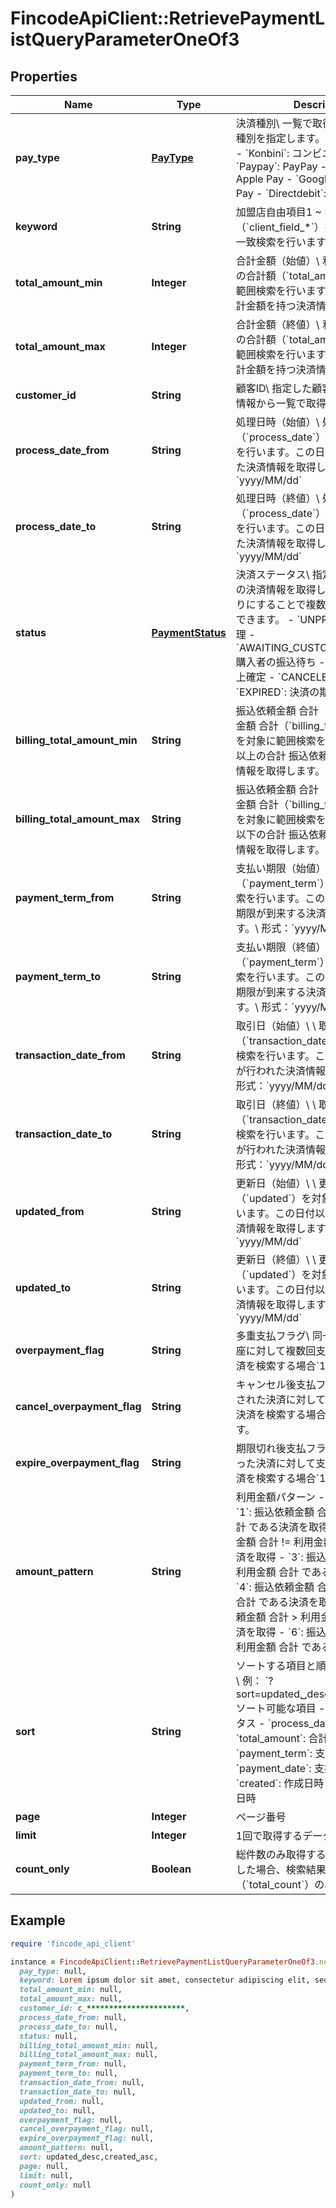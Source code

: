 # FincodeApiClient::RetrievePaymentListQueryParameterOneOf3

## Properties

| Name | Type | Description | Notes |
| ---- | ---- | ----------- | ----- |
| **pay_type** | [**PayType**](PayType.md) | 決済種別\\ 一覧で取得する対象の決済種別を指定します。  - &#x60;Card&#x60;: カード - &#x60;Konbini&#x60;: コンビニ決済 - &#x60;Paypay&#x60;: PayPay - &#x60;Applepay&#x60;: Apple Pay - &#x60;Googlepay&#x60;: Google Pay - &#x60;Directdebit&#x60;: 口座振替  |  |
| **keyword** | **String** | 加盟店自由項目1 ~ 3（&#x60;client_field_*&#x60;）を対象とした部分一致検索を行います。  | [optional] |
| **total_amount_min** | **Integer** | 合計金額（始値）\\ 利用金額と税送料の合計額（&#x60;total_amount&#x60;）を対象に範囲検索を行います。この値以上の合計金額を持つ決済情報を取得します。  | [optional] |
| **total_amount_max** | **Integer** | 合計金額（終値）\\ 利用金額と税送料の合計額（&#x60;total_amount&#x60;）を対象に範囲検索を行います。この値以下の合計金額を持つ決済情報を取得します。  | [optional] |
| **customer_id** | **String** | 顧客ID\\ 指定した顧客IDに紐づく決済情報から一覧で取得します。  | [optional] |
| **process_date_from** | **String** | 処理日時（始値）\\ 処理日時（&#x60;process_date&#x60;）を対象に範囲検索を行います。この日付以降に処理された決済情報を取得します。\\ \\ 形式：&#x60;yyyy/MM/dd&#x60;  | [optional] |
| **process_date_to** | **String** | 処理日時（終値）\\ 処理日時（&#x60;process_date&#x60;）を対象に範囲検索を行います。この日付以前に処理された決済情報を取得します。\\ \\ 形式：&#x60;yyyy/MM/dd&#x60;  | [optional] |
| **status** | [**PaymentStatus**](PaymentStatus.md) | 決済ステータス\\ 指定したステータスの決済情報を取得します。カンマ区切りにすることで複数指定（OR検索）できます。  - &#x60;UNPROCESSED&#x60;: 未処理 - &#x60;AWAITING_CUSTOMER_PAYMENT&#x60;: 購入者の振込待ち - &#x60;CAPTURED&#x60;: 売上確定 - &#x60;CANCELED&#x60;: キャンセル - &#x60;EXPIRED&#x60;: 決済の期限切れ  | [optional] |
| **billing_total_amount_min** | **String** | 振込依頼金額 合計（始値）\\ 振込依頼金額 合計（&#x60;billing_total_amount&#x60;）を対象に範囲検索を行います。この値以上の合計 振込依頼金額を持つ決済情報を取得します。  | [optional] |
| **billing_total_amount_max** | **String** | 振込依頼金額 合計（終値）\\ 振込依頼金額 合計（&#x60;billing_total_amount&#x60;）を対象に範囲検索を行います。この値以下の合計 振込依頼金額を持つ決済情報を取得します。  | [optional] |
| **payment_term_from** | **String** | 支払い期限（始値）\\ 支払い期限（&#x60;payment_term&#x60;）を対象に範囲検索を行います。この日付以降に支払い期限が到来する決済情報を取得します。\\ 形式：&#x60;yyyy/MM/dd&#x60;  | [optional] |
| **payment_term_to** | **String** | 支払い期限（終値）\\ 支払い期限（&#x60;payment_term&#x60;）を対象に範囲検索を行います。この日付以前に支払い期限が到来する決済情報を取得します。\\ 形式：&#x60;yyyy/MM/dd&#x60;  | [optional] |
| **transaction_date_from** | **String** | 取引日（始値）\\ \\ 取引日（&#x60;transaction_date&#x60;）を対象に範囲検索を行います。この日付以降に振込が行われた決済情報を取得します。\\ 形式：&#x60;yyyy/MM/dd&#x60;  | [optional] |
| **transaction_date_to** | **String** | 取引日（終値）\\ \\ 取引日（&#x60;transaction_date&#x60;）を対象に範囲検索を行います。この日付以前に振込が行われた決済情報を取得します。\\ 形式：&#x60;yyyy/MM/dd&#x60;  | [optional] |
| **updated_from** | **String** | 更新日（始値）\\ \\ 更新日時（&#x60;updated&#x60;）を対象に範囲検索を行います。この日付以降に更新された決済情報を取得します。\\ 形式：&#x60;yyyy/MM/dd&#x60;  | [optional] |
| **updated_to** | **String** | 更新日（終値）\\ \\ 更新日時（&#x60;updated&#x60;）を対象に範囲検索を行います。この日付以前に更新された決済情報を取得します。\\ 形式：&#x60;yyyy/MM/dd&#x60;  | [optional] |
| **overpayment_flag** | **String** | 多重支払フラグ\\ 同一のバーチャル口座に対して複数回支払いが行われた決済を検索する場合&#x60;1&#x60;を指定します。  | [optional] |
| **cancel_overpayment_flag** | **String** | キャンセル後支払フラグ\\ キャンセルされた決済に対して支払いが行われた決済を検索する場合&#x60;1&#x60;を指定します。  | [optional] |
| **expire_overpayment_flag** | **String** | 期限切れ後支払フラグ\\ 期限切れになった決済に対して支払いが行われた決済を検索する場合&#x60;1&#x60;を指定します。  | [optional] |
| **amount_pattern** | **String** | 利用金額パターン  - &#x60;null&#x60;: 全件取得 - &#x60;1&#x60;: 振込依頼金額 合計 &#x3D; 利用金額 合計 である決済を取得 - &#x60;2&#x60;: 振込依頼金額 合計 !&#x3D; 利用金額 合計 である決済を取得 - &#x60;3&#x60;: 振込依頼金額 合計 &lt; 利用金額 合計 である決済を取得 - &#x60;4&#x60;: 振込依頼金額 合計 &lt;&#x3D; 利用金額 合計 である決済を取得 - &#x60;5&#x60;: 振込依頼金額 合計 &gt; 利用金額 合計 である決済を取得 - &#x60;6&#x60;: 振込依頼金額 合計 &gt;&#x3D; 利用金額 合計 である決済を取得  | [optional] |
| **sort** | **String** | ソートする項目と順序を指定します。\\ 例： &#x60;?sort&#x3D;updated␣desc,created␣asc&#x60;\\ \\ ソート可能な項目  - &#x60;status&#x60;: ステータス - &#x60;process_date&#x60;: 処理日時 - &#x60;total_amount&#x60;: 合計金額 - &#x60;payment_term&#x60;: 支払い期限 - &#x60;payment_date&#x60;: 支払い日時 - &#x60;created&#x60;: 作成日時 - &#x60;updated&#x60;: 更新日時  | [optional] |
| **page** | **Integer** | ページ番号 | [optional] |
| **limit** | **Integer** | 1回で取得するデータの最大件数 | [optional] |
| **count_only** | **Boolean** | 総件数のみ取得するか。\\ &#x60;true&#x60;を指定した場合、検索結果の総件数（&#x60;total_count&#x60;）のみ取得します。  | [optional] |

## Example

```ruby
require 'fincode_api_client'

instance = FincodeApiClient::RetrievePaymentListQueryParameterOneOf3.new(
  pay_type: null,
  keyword: Lorem ipsum dolor sit amet, consectetur adipiscing elit, sed do eiusmod tempor incididunt ut labore,
  total_amount_min: null,
  total_amount_max: null,
  customer_id: c_**********************,
  process_date_from: null,
  process_date_to: null,
  status: null,
  billing_total_amount_min: null,
  billing_total_amount_max: null,
  payment_term_from: null,
  payment_term_to: null,
  transaction_date_from: null,
  transaction_date_to: null,
  updated_from: null,
  updated_to: null,
  overpayment_flag: null,
  cancel_overpayment_flag: null,
  expire_overpayment_flag: null,
  amount_pattern: null,
  sort: updated␣desc,created␣asc,
  page: null,
  limit: null,
  count_only: null
)
```

